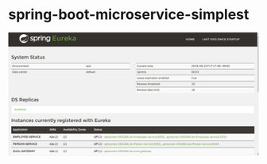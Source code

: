 # spring-boot-microservice-simplest

![alt text](https://raw.githubusercontent.com/ajit-soman/spring-boot-microservice-simplest/master/img.png)

